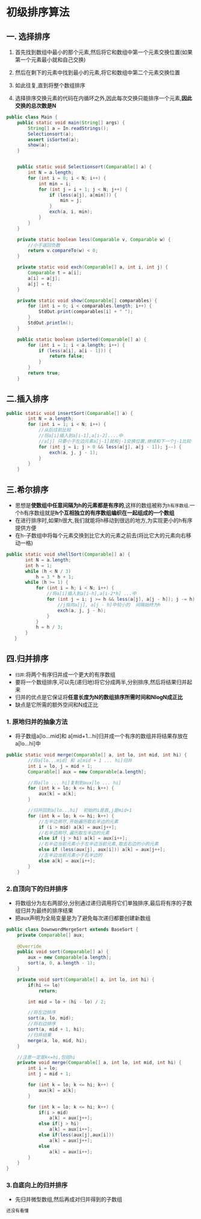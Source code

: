 # 初级排序算法

## 一. 选择排序

1. 首先找到数组中最小的那个元素,然后将它和数组中第一个元素交换位置(如果第一个元素最小就和自己交换)
2. 然后在剩下的元素中找到最小的元素,将它和数组中第二个元素交换位置
3. 如此往复,直到将整个数组排序

4. 选择排序交换元素的代码在内循环之外,因此每次交换只能排序一个元素,**因此交换的总次数是N**

```java
public class Main {
    public static void main(String[] args) {
        String[] a = In.readStrings();
        Selectionsort(a);
        assert isSorted(a);
        show(a);
    }


    public static void Selectionsort(Comparable[] a) {
        int N = a.length;
        for (int i = 0; i < N; i++) {
            int min = i;
            for (int j = i + 1; j < N; j++) {
                if (less(a[j], a[min])) {
                    min = j;
                }
                exch(a, i, min);
            }
        }
    }

    private static boolean less(Comparable v, Comparable w) {
        //小于返回负数
        return v.compareTo(w) < 0;
    }

    private static void exch(Comparable[] a, int i, int j) {
        Comparable t = a[i];
        a[i] = a[j];
        a[j] = t;
    }

    private static void show(Comparable[] comparables) {
        for (int i = 0; i < comparables.length; i++) {
            StdOut.print(comparables[i] + " ");
        }
        StdOut.println();
    }

    public static boolean isSorted(Comparable[] a) {
        for (int i = 1; i < a.length; i++) {
            if (less(a[i], a[i - 1])) {
                return false;
            }
        }
        return true;
    }
```

## 二.插入排序

```java
public static void insertSort(Comparable[] a) {
        int N = a.length;
        for (int i = 1; i < N; i++) {
            //从后往前比较
            //将a[i]插入到a[i-1],a[i-2]....中
            //a[j] 只要小于左边元素a[j-1]就和j-1交换位置,继续和下一个j-1比较
            for (int j = i; j > 0 && less(a[j], a[j - 1]); j--) {
                exch(a, j, j - 1);
            }
        }
    }
```

## 三.希尔排序

- 思想是**使数组中任意间隔为h的元素都是有序的**,这样的数组被称为`h有序数组`.一个h有序数组就是**h个互相独立的有序数组编织在一起组成的一个数组**
- 在进行排序时,如果h很大,我们就能将h移动到很远的地方,为实现更小的h有序提供方便
- 在h-子数组中将每个元素交换到比它大的元素之前去(将比它大的元素向右移动一格)

```java
public static void shellSort(Comparable[] a) {
       int N = a.length;
       int h = 1;
       while (h < N / 3)
           h = 3 * h + 1;
       while (h >= 1) {
           for (int i = h; i < N; i++) {
               //将a[i]插入到a[i-h],a[i-2*h] ...中
               for (int j = i; j >= h && less(a[j], a[j - h]); j -= h) {
                   //j指向a[j], a[j - h]中较小的  间隔始终为h
                   exch(a, j, j - h);
               }
           }
           h = h / 3;
       }
   }
```

## 四.归并排序

- `归并`:将两个有序归并成一个更大的有序数组
- 要将一个数组排序,可以先(递归地)将它分成两半,分别排序,然后将结果归并起来
- 归并的优点是它保证将**任意长度为N的数组排序所需时间和NlogN成正比**
- 缺点是它所需的额外空间和N成正比

### 1\. 原地归并的抽象方法

- 将子数组a[lo...mid]和 a[mid+1...hi]归并成一个有序的数组并将结果存放在a[lo...hi]中

```java
public static void merge(Comparable[] a, int lo, int mid, int hi) {
        //将a[lo...mid] 和 a[mid + 1 ... hi]归并
        int i = lo, j = mid + 1;
        Comparable[] aux = new Comparable[a.length];

        //将a[lo ... hi]复制到aux[lo ... hi]
        for (int k = lo; k <= hi; k++) {
            aux[k] = a[k];
        }

        //归并回到a[lo...hi]  初始的i是首,j是mid+1
        for (int k = lo; k <= hi; k++) {
            //左半边用尽,开始遍历取右半边的元素
            if (i > mid) a[k] = aux[j++];
            //右半边用尽,遍历取左半边的元素
            else if (j > hi) a[k] = aux[i++];
            //右半边当前元素小于左半边当前元素,取去右边的小的元素
            else if (less(aux[j], aux[i])) a[k] = aux[j++];
            //左半边当前元素小于右半边的
            else a[k] = aux[i++];
        }
    }
```

### 2.自顶向下的归并排序

- 将数组分为左右两部分,分别通过递归调用将它们单独排序,最后将有序的子数组归并为最终的排序结果
- 把aux声明为全局变量是为了避免每次递归都要创建新数组

```java
public class DownwordMergeSort extends BaseSort {
    private Comparable[] aux; 
    
    @Override
    public void sort(Comparable[] a) {
        aux = new Comparable[a.length];
        sort(a, 0, a.length - 1);
    }

    private void sort(Comparable[] a, int lo, int hi) {
        if(hi <= lo)
            return;

        int mid = lo + (hi - lo) / 2;

        //将左边排序
        sort(a, lo, mid);
        //将右边排序
        sort(a, mid + 1, hi);
        //归并结果
        merge(a, lo, mid, hi);
    }

    //注意一定是k<=hi,包括hi
    private void merge(Comparable[] a, int lo, int mid, int hi) {
        int i = lo;
        int j = mid + 1;

        for (int k = lo; k <= hi; k++) {
            aux[k] = a[k];
        }

        for (int k = lo; k <= hi; k++) {
            if(i > mid)
                a[k] = aux[j++];
            else if(j > hi)
                a[k] = aux[i++];
            else if(less(aux[j],aux[i]))
                a[k] = aux[j++];
            else
                a[k] = aux[i++];
        }
    }
}
```

### 3.自底向上的归并排序
* 先归并微型数组,然后再成对归并得到的子数组

```java
还没有看懂
```

